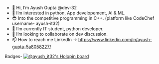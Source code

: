 - 👋 Hi, I’m Ayush Gupta @dev-32
- 👀 I’m interested in python, App developement, AI & ML.
- 😎 Into the competitive programming in C++. (platform like CodeChef username- ayush-it32)
- 🌱 I’m currently IT student, python developer.
- 💞️ I’m looking to collaborate on dev discussion.
- 📫 How to reach me LinkedIn -> https://www.linkedin.com/in/ayush-gupta-5a8058227/

<!---
dev-32/dev-32 is a ✨ special ✨ repository because its `README.md` (this file) appears on your GitHub profile.
You can click the Preview link to take a look at your changes.
--->
Badges-
[![@ayush_it32's Holopin board](https://holopin.me/ayush_it32)](https://holopin.io/@ayush_it32)

